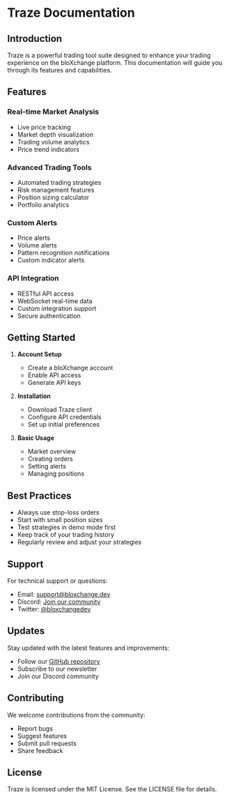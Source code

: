 # Traze Documentation

## Introduction
Traze is a powerful trading tool suite designed to enhance your trading experience on the bloXchange platform. This documentation will guide you through its features and capabilities.

## Features

### Real-time Market Analysis
- Live price tracking
- Market depth visualization
- Trading volume analytics
- Price trend indicators

### Advanced Trading Tools
- Automated trading strategies
- Risk management features
- Position sizing calculator
- Portfolio analytics

### Custom Alerts
- Price alerts
- Volume alerts
- Pattern recognition notifications
- Custom indicator alerts

### API Integration
- RESTful API access
- WebSocket real-time data
- Custom integration support
- Secure authentication

## Getting Started

1. **Account Setup**
   - Create a bloXchange account
   - Enable API access
   - Generate API keys

2. **Installation**
   - Download Traze client
   - Configure API credentials
   - Set up initial preferences

3. **Basic Usage**
   - Market overview
   - Creating orders
   - Setting alerts
   - Managing positions

## Best Practices

- Always use stop-loss orders
- Start with small position sizes
- Test strategies in demo mode first
- Keep track of your trading history
- Regularly review and adjust your strategies

## Support

For technical support or questions:
- Email: support@bloxchange.dev
- Discord: [Join our community](https://discord.gg/fVM6pd3Z)
- Twitter: [@bloxchangedev](https://x.com/bloxchangedev)

## Updates

Stay updated with the latest features and improvements:
- Follow our [GitHub repository](https://github.com/bloxchange/traze)
- Subscribe to our newsletter
- Join our Discord community

## Contributing

We welcome contributions from the community:
- Report bugs
- Suggest features
- Submit pull requests
- Share feedback

## License

Traze is licensed under the MIT License. See the LICENSE file for details.